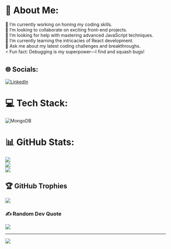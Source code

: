 # 💫 About Me:
🔭 I’m currently working on honing my coding skills.<br>👯 I’m looking to collaborate on exciting front-end projects.<br>🤝 I’m looking for help with mastering advanced JavaScript techniques.<br>🌱 I’m currently learning the intricacies of React development.<br>💬 Ask me about my latest coding challenges and breakthroughs.<br>⚡ Fun fact: Debugging is my superpower—I find and squash bugs! 


## 🌐 Socials:
[![LinkedIn](https://img.shields.io/badge/LinkedIn-%230077B5.svg?logo=linkedin&logoColor=white)](https://linkedin.com/in/https://www.linkedin.com/in/atrous-chouaib-b71360274/) 

# 💻 Tech Stack:
![MongoDB](https://img.shields.io/badge/MongoDB-%234ea94b.svg?style=for-the-badge&logo=mongodb&logoColor=white)
# 📊 GitHub Stats:
![](https://github-readme-stats.vercel.app/api?username=chouaib-at&theme=react&hide_border=false&include_all_commits=false&count_private=false)<br/>
![](https://github-readme-streak-stats.herokuapp.com/?user=chouaib-at&theme=react&hide_border=false)<br/>
![](https://github-readme-stats.vercel.app/api/top-langs/?username=chouaib-at&theme=react&hide_border=false&include_all_commits=false&count_private=false&layout=compact)

## 🏆 GitHub Trophies
![](https://github-profile-trophy.vercel.app/?username=chouaib-at&theme=radical&no-frame=false&no-bg=true&margin-w=4)

### ✍️ Random Dev Quote
![](https://quotes-github-readme.vercel.app/api?type=horizontal&theme=radical)

---
[![](https://visitcount.itsvg.in/api?id=chouaib-at&icon=5&color=1)](https://visitcount.itsvg.in)

<!-- Proudly created with GPRM ( https://gprm.itsvg.in ) -->
